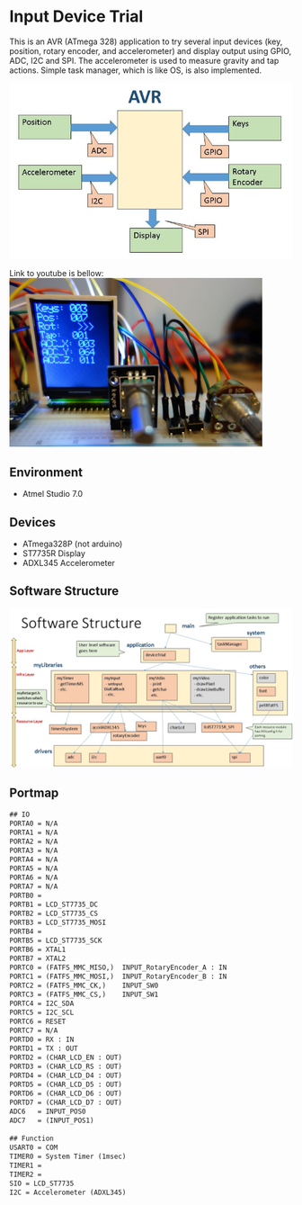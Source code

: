 # Input Device Trial

This is an AVR (ATmega 328) application to try several input devices (key, position, rotary encoder, and accelerometer) and display output using GPIO, ADC, I2C and SPI. The accelerometer is used to measure gravity and tap actions. Simple task manager, which is like OS, is also implemented.


![Big picture](01_doc/bigPicture.jpg)

Link to youtube is bellow:  
<img src="01_doc/picture.jpg" height="300px">

## Environment
* Atmel Studio 7.0

## Devices
* ATmega328P (not arduino)
* ST7735R Display
* ADXL345 Accelerometer

## Software Structure
![Software Structure](01_doc/architecture.jpg)

## Portmap
```
## IO
PORTA0 = N/A
PORTA1 = N/A
PORTA2 = N/A
PORTA3 = N/A
PORTA4 = N/A
PORTA5 = N/A
PORTA6 = N/A
PORTA7 = N/A
PORTB0 = 
PORTB1 = LCD_ST7735_DC
PORTB2 = LCD_ST7735_CS
PORTB3 = LCD_ST7735_MOSI
PORTB4 = 
PORTB5 = LCD_ST7735_SCK
PORTB6 = XTAL1
PORTB7 = XTAL2
PORTC0 = (FATFS_MMC_MISO,)	INPUT_RotaryEncoder_A : IN
PORTC1 = (FATFS_MMC_MOSI,)	INPUT_RotaryEncoder_B : IN
PORTC2 = (FATFS_MMC_CK,)	INPUT_SW0
PORTC3 = (FATFS_MMC_CS,)	INPUT_SW1
PORTC4 = I2C_SDA
PORTC5 = I2C_SCL
PORTC6 = RESET
PORTC7 = N/A
PORTD0 = RX : IN
PORTD1 = TX : OUT
PORTD2 = (CHAR_LCD_EN : OUT)
PORTD3 = (CHAR_LCD_RS : OUT)
PORTD4 = (CHAR_LCD_D4 : OUT)
PORTD5 = (CHAR_LCD_D5 : OUT)
PORTD6 = (CHAR_LCD_D6 : OUT)
PORTD7 = (CHAR_LCD_D7 : OUT)
ADC6   = INPUT_POS0
ADC7   = (INPUT_POS1)

## Function
USART0 = COM
TIMER0 = System Timer (1msec)
TIMER1 = 
TIMER2 = 
SIO = LCD_ST7735
I2C = Accelerometer (ADXL345)
```